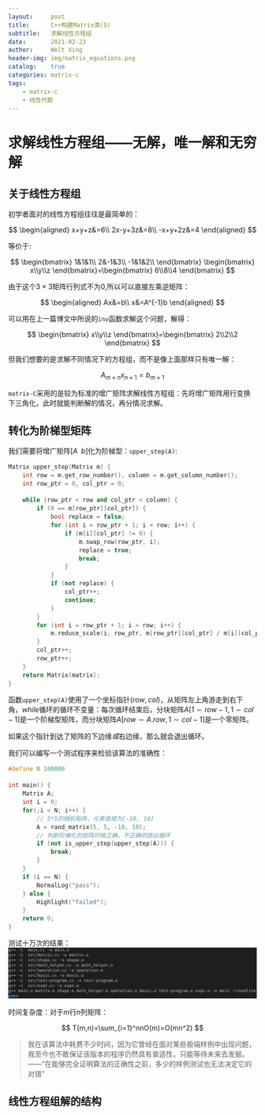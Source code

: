 ```yaml
---
layout:     post
title:      C++构建Matrix类(5)
subtitle:   求解线性方程组
date:       2021-02-23
author:     Welt Xing
header-img: img/matrix_equations.png
catalog:    true
categories: matrix-c
tags:
    - matrix-c
    - 线性代数
---
```


# 求解线性方程组——无解，唯一解和无穷解

## 关于线性方程组

初学者面对的线性方程组往往是最简单的：

$$
\begin{aligned}
x+y+z&=6\\
2x-y+3z&=8\\
-x+y+2z&=4
\end{aligned}
$$

等价于:

$$
\begin{bmatrix}
1&1&1\\
2&-1&3\\
-1&1&2\\
\end{bmatrix}
\begin{bmatrix}
x\\y\\z
\end{bmatrix}=\begin{bmatrix}
6\\8\\4
\end{bmatrix}
$$

由于这个$3\times3$矩阵行列式不为$0$,所以可以直接左乘逆矩阵：

$$
\begin{aligned}
Ax&=b\\
x&=A^{-1}b
\end{aligned}
$$

可以用在上一篇博文中所说的`inv`函数求解这个问题，解得：

$$
\begin{bmatrix}
x\\y\\z
\end{bmatrix}=\begin{bmatrix}
2\\2\\2
\end{bmatrix}
$$

但我们想要的是求解不同情况下的方程组，而不是像上面那样只有唯一解：

$$
A_{m\times n}x_{n\times1}=b_{m\times1}
$$

`matrix-C`采用的是较为标准的增广矩阵求解线性方程组：先将增广矩阵用行变换下三角化，此时就能判断解的情况，再分情况求解。

## 转化为阶梯型矩阵

我们需要将增广矩阵$[A\;\;b]$化为阶梯型：`upper_step(A)`:

```cpp
Matrix upper_step(Matrix m) {
    int row = m.get_row_number(), column = m.get_column_number();
    int row_ptr = 0, col_ptr = 0;

    while (row_ptr < row and col_ptr < column) {
        if (0 == m[row_ptr][col_ptr]) {
            bool replace = false;
            for (int i = row_ptr + 1; i < row; i++) {
                if (m[i][col_ptr] != 0) {
                    m.swap_row(row_ptr, i);
                    replace = true;
                    break;
                }
            }
            if (not replace) {
                col_ptr++;
                continue;
            }
        }
        for (int i = row_ptr + 1; i < row; i++) {
            m.reduce_scale(i, row_ptr, m[row_ptr][col_ptr] / m[i][col_ptr]);
        }
        col_ptr++;
        row_ptr++;
    }
    return Matrix(matrix);
}
```

函数`upper_step(A)`使用了一个坐标指针$(row,col)$，从矩阵左上角游走到右下角，$while$循环的循环不变量：每次循环结束后，分块矩阵$A[1\sim row-1,1\sim col-1]$是一个阶梯型矩阵，而分块矩阵$A[row\sim A.row,1\sim col-1]$是一个零矩阵。

如果这个指针到达了矩阵的下边缘*或*右边缘，那么就会退出循环。

我们可以编写一个测试程序来检验该算法的准确性：

```cpp
#define N 100000

int main() {
    Matrix A;
    int i = 0;
    for(;i < N; i++) {
        // 5*5的随机矩阵，元素值域为[-10, 10]
        A = rand_matrix(5, 5, -10, 10);
        // 判断阶梯化的矩阵时候正确，不正确则跳出循环
        if (not is_upper_step(upper_step(A))) {
            break;
        }
    }
    if (i == N) {
        NormalLog("pass");
    } else {
        Highlight("failed");
    }
    return 0;
}
```

测试十万次的结果：![测试结果](/img/step_test.png)

时间复杂度：对于$m$行$n$列矩阵：

$$
T(m,n)=\sum_{i=1}^nnO(m)=O(mn^2)
$$

> 我在该算法中耗费不少时间，因为它曾经在面对某些极端样例中出现问题，我至今也不敢保证该版本的程序仍然具有普适性，只能等待未来去发掘。
> ——“在能够完全证明算法的正确性之前，多少的样例测试也无法决定它的对错”

## 线性方程组解的结构

